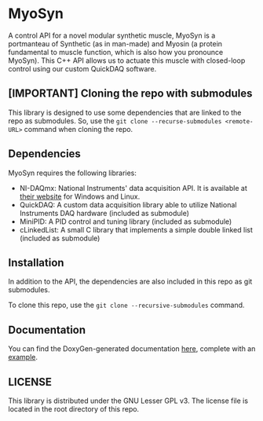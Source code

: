 # MyoSyn

A control API for a novel modular synthetic muscle, MyoSyn is a portmanteau of Synthetic (as in man-made) and Myosin (a protein fundamental to muscle function, which is also how you pronounce MyoSyn). This C++ API allows us to actuate this muscle with closed-loop control using our custom QuickDAQ software.

## [IMPORTANT] Cloning the repo with submodules
This library is designed to use some dependencies that are linked to the repo as submodules. So, use the `git clone --recurse-submodules <remote-URL>` command when cloning the repo.

## Dependencies

MyoSyn requires the following libraries:
- NI-DAQmx: National Instruments' data acquisition API. It is available at [their website](https://www.ni.com/en-us/support/downloads/drivers/download.ni-daq-mx.html) for Windows and Linux.
- QuickDAQ: A custom data acquisition library able to utilize National Instruments DAQ hardware (included as submodule)
- MiniPID: A PID control and tuning library (included as submodule)
- cLinkedList: A small C library that implements a simple double linked list (included as submodule)

## Installation

In addition to the API, the dependencies are also included in this repo as git submodules.

To clone this repo, use the `git clone --recursive-submodules` command.

## Documentation

You can find the DoxyGen-generated documentation [here](https://silicondosa.github.io/myosyn/), complete with an [example](https://silicondosa.github.io/myosyn/myosyn__test_8cpp_source.html).

## LICENSE

This library is distributed under the GNU Lesser GPL v3. The license file is located in the root directory of this repo.
